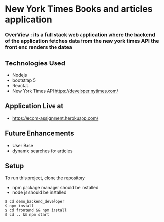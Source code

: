# New York Times Books and articles application 
### OverView : its a full stack web application where the backend of the application fetches data from the new york times API the front end renders the datea 


 ## Technologies Used
 * Nodejs 
 * bootstrap 5
 * ReactJs
 * New York Times API https://developer.nytimes.com/

## Application Live at 
   * https://ecom-assignment.herokuapp.com/

## Future Enhancements
* User Base 
* dynamic searches for articles
## Setup
To run this project, clone the repository 
* npm package manager should be installed
* node js should be installed

```
$ cd demo_backend_developer
$ npm install
$ cd frontend && npm install
$ cd .. && npm start
```
